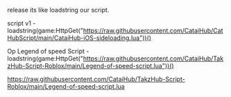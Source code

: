release its like loadstring our script.

script v1 - loadstring(game:HttpGet("https://raw.githubusercontent.com/CataiHub/CatHubScript/main/CataiHub-iOS-sideloading.lua"))()

Op Legend of speed Script - loadstring(game:HttpGet("https://raw.githubusercontent.com/CataiHub/TakzHub-Script-Roblox/main/Legend-of-speed-script.lua"))()


https://raw.githubusercontent.com/CataiHub/TakzHub-Script-Roblox/main/Legend-of-speed-script.lua
